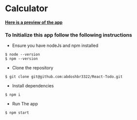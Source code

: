# Calculator

#### [Here is a preview of the app](https://abdoshbr3322.github.io/Calculator)

### To Initialize this app follow the following instructions

- Ensure you have nodeJs and npm installed
  
```
$ node --version
$ npm --version
```

- Clone the repository

```
$ git clone git@github.com:abdoshbr3322/React-Todo.git
```

- Install dependencies

```
$ npm i
```

- Run The app

```
$ npm start
```
